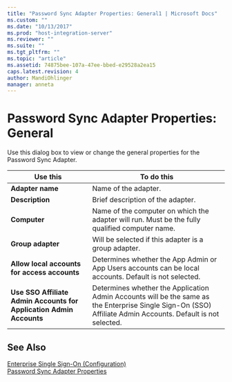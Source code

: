 ```yaml
---
title: "Password Sync Adapter Properties: General1 | Microsoft Docs"
ms.custom: ""
ms.date: "10/13/2017"
ms.prod: "host-integration-server"
ms.reviewer: ""
ms.suite: ""
ms.tgt_pltfrm: ""
ms.topic: "article"
ms.assetid: 74875bee-107a-47ee-bbed-e29528a2ea15
caps.latest.revision: 4
author: MandiOhlinger
manager: anneta
---
```

# Password Sync Adapter Properties: General
Use this dialog box to view or change the general properties for the Password Sync Adapter.  
  
|Use this|To do this|  
|--------------|----------------|  
|**Adapter name**|Name of the adapter.|  
|**Description**|Brief description of the adapter.|  
|**Computer**|Name of the computer on which the adapter will run. Must be the fully qualified computer name.|  
|**Group adapter**|Will be selected if this adapter is a group adapter.|  
|**Allow local accounts for access accounts**|Determines whether the App Admin or App Users accounts can be local accounts. Default is not selected.|  
|**Use SSO Affiliate Admin Accounts for Application Admin Accounts**|Determines whether the Application Admin Accounts will be the same as the Enterprise Single Sign-On (SSO) Affiliate Admin Accounts. Default is not selected.|  
  
## See Also  
 [Enterprise Single Sign-On (Configuration)](../core/enterprise-single-sign-on-configuration.md)   
 [Password Sync Adapter Properties](../core/password-sync-adapter-properties.md)